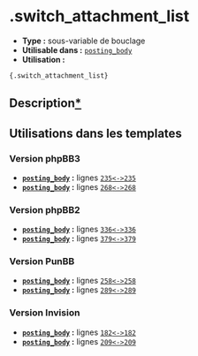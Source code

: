 # .switch_attachment_list
* __Type :__ sous-variable de bouclage
* __Utilisable dans :__ [`posting_body`](../tpl/posting_body.md#readme)
* __Utilisation :__

```html
{.switch_attachment_list}
```

## Description[*](https://fa-tvars.appspot.com/var/.switch_attachment_list)
## Utilisations dans les templates

### Version phpBB3
* __[`posting_body`](../tpl/posting_body.md#readme) :__ lignes [`235`](../src/prosilver/posting_body.tpl#L235)[`<->`](../src/prosilver/posting_body.tpl#L235-L235)[`235`](../src/prosilver/posting_body.tpl#L235)
* __[`posting_body`](../tpl/posting_body.md#readme) :__ lignes [`268`](../src/prosilver/posting_body.tpl#L268)[`<->`](../src/prosilver/posting_body.tpl#L268-L268)[`268`](../src/prosilver/posting_body.tpl#L268)

### Version phpBB2
* __[`posting_body`](../tpl/posting_body.md#readme) :__ lignes [`336`](../src/subsilver/posting_body.tpl#L336)[`<->`](../src/subsilver/posting_body.tpl#L336-L336)[`336`](../src/subsilver/posting_body.tpl#L336)
* __[`posting_body`](../tpl/posting_body.md#readme) :__ lignes [`379`](../src/subsilver/posting_body.tpl#L379)[`<->`](../src/subsilver/posting_body.tpl#L379-L379)[`379`](../src/subsilver/posting_body.tpl#L379)

### Version PunBB
* __[`posting_body`](../tpl/posting_body.md#readme) :__ lignes [`258`](../src/punbb/posting_body.tpl#L258)[`<->`](../src/punbb/posting_body.tpl#L258-L258)[`258`](../src/punbb/posting_body.tpl#L258)
* __[`posting_body`](../tpl/posting_body.md#readme) :__ lignes [`289`](../src/punbb/posting_body.tpl#L289)[`<->`](../src/punbb/posting_body.tpl#L289-L289)[`289`](../src/punbb/posting_body.tpl#L289)

### Version Invision
* __[`posting_body`](../tpl/posting_body.md#readme) :__ lignes [`182`](../src/invision/posting_body.tpl#L182)[`<->`](../src/invision/posting_body.tpl#L182-L182)[`182`](../src/invision/posting_body.tpl#L182)
* __[`posting_body`](../tpl/posting_body.md#readme) :__ lignes [`209`](../src/invision/posting_body.tpl#L209)[`<->`](../src/invision/posting_body.tpl#L209-L209)[`209`](../src/invision/posting_body.tpl#L209)

